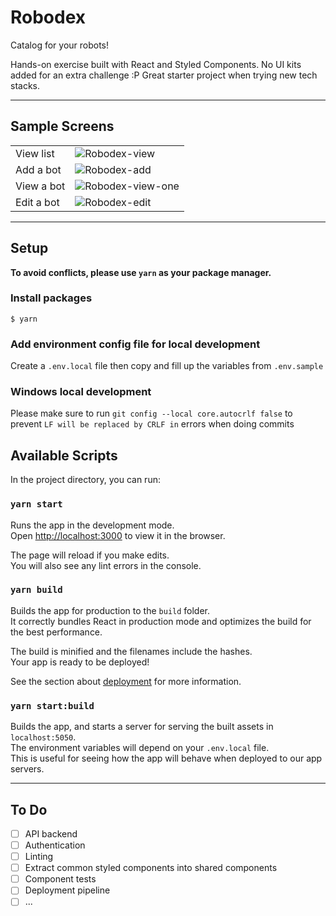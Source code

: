 # Robodex

Catalog for your robots!

Hands-on exercise built with React and Styled Components. No UI kits added for an extra challenge :P Great starter project when trying new tech stacks.

---

## Sample Screens

|            |                                                                    |
| ---------- | ------------------------------------------------------------------ |
| View list  | ![Robodex-view](https://i.ibb.co/vwQRQ7V/robodex-view.png)         |
| Add a bot  | ![Robodex-add](https://i.ibb.co/qM5pT59/robodex-add.png)           |
| View a bot | ![Robodex-view-one](https://i.ibb.co/XLRVQdJ/robodex-view-one.png) |
| Edit a bot | ![Robodex-edit](https://i.ibb.co/3fnyCT9/robodex-edit.png)         |

---

## Setup

**To avoid conflicts, please use `yarn` as your package manager.**

### Install packages

```console
$ yarn
```

### Add environment config file for local development

Create a `.env.local` file then copy and fill up the variables from `.env.sample`

### Windows local development

Please make sure to run `git config --local core.autocrlf false` to prevent `LF will be replaced by CRLF in` errors when doing commits

## Available Scripts

In the project directory, you can run:

### `yarn start`

Runs the app in the development mode.\
Open [http://localhost:3000](http://localhost:3000) to view it in the browser.

The page will reload if you make edits.\
You will also see any lint errors in the console.

### `yarn build`

Builds the app for production to the `build` folder.\
It correctly bundles React in production mode and optimizes the build for the best performance.

The build is minified and the filenames include the hashes.\
Your app is ready to be deployed!

See the section about [deployment](https://facebook.github.io/create-react-app/docs/deployment) for more information.

### `yarn start:build`

Builds the app, and starts a server for serving the built assets in `localhost:5050`.\
The environment variables will depend on your `.env.local` file.\
This is useful for seeing how the app will behave when deployed to our app servers.

---

## To Do

- [ ] API backend
- [ ] Authentication
- [ ] Linting
- [ ] Extract common styled components into shared components
- [ ] Component tests
- [ ] Deployment pipeline
- [ ] ...
